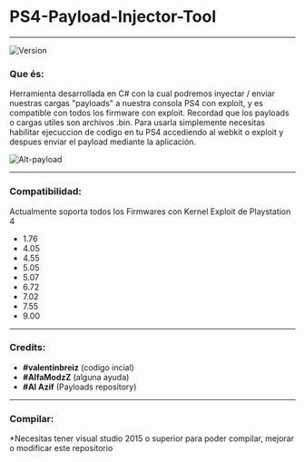 # PS4-Payload-Injector-Tool

---
![Version](https://img.shields.io/badge/Version-3.1-brightgreen.svg)
### Que és:

Herramienta desarrollada en C# con la cual podremos inyectar / enviar nuestras cargas "payloads" a nuestra consola PS4 con exploit, y es compatible con todos los firmware con exploit. Recordad que los payloads o cargas utiles son archivos .bin. Para usarla simplemente necesitas habilitar ejecuccion de codigo en tu PS4 accediendo al webkit o exploit y despues enviar el payload mediante la aplicación.

![Alt-payload](https://i.imgur.com/cnbeIv2.png)

---

### Compatibilidad:

Actualmente soporta todos los Firmwares con Kernel Exploit de Playstation 4

- 1.76
- 4.05
- 4.55
- 5.05
- 5.07
- 6.72
- 7.02
- 7.55
- 9.00

---

### Credits:

- **#valentinbreiz** (codigo incial)
- **#AlfaModzZ** (alguna ayuda)
- **#Al Azif** (Payloads repository)

---

### Compilar:

*Necesitas tener visual studio 2015 o superior para poder compilar, mejorar o modificar este repositorio

